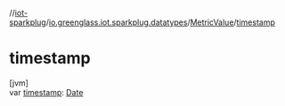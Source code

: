 //[iot-sparkplug](../../../index.md)/[io.greenglass.iot.sparkplug.datatypes](../index.md)/[MetricValue](index.md)/[timestamp](timestamp.md)

# timestamp

[jvm]\
var [timestamp](timestamp.md): [Date](https://docs.oracle.com/javase/8/docs/api/java/util/Date.html)

